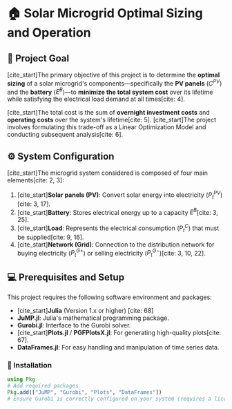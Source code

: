# 🏠 Solar Microgrid Optimal Sizing and Operation

## 🎯 Project Goal
[cite_start]The primary objective of this project is to determine the **optimal sizing** of a solar microgrid's components—specifically the **PV panels** ($C^{PV}$) and the **battery** ($E^{B}$)—to **minimize the total system cost** over its lifetime while satisfying the electrical load demand at all times[cite: 4].

[cite_start]The total cost is the sum of **overnight investment costs** and **operating costs** over the system's lifetime[cite: 5]. [cite_start]The project involves formulating this trade-off as a Linear Optimization Model and conducting subsequent analysis[cite: 6].

## ⚙️ System Configuration
[cite_start]The microgrid system considered is composed of four main elements[cite: 2, 3]:
1.  [cite_start]**Solar panels (PV)**: Convert solar energy into electricity ($P_t^{PV}$)[cite: 3, 17].
2.  [cite_start]**Battery**: Stores electrical energy up to a capacity $E^B$[cite: 3, 25].
3.  [cite_start]**Load**: Represents the electrical consumption ($P_t^C$) that must be supplied[cite: 9, 16].
4.  [cite_start]**Network (Grid)**: Connection to the distribution network for buying electricity ($P_t^{G+}$) or selling electricity ($P_t^{G-}$)[cite: 3, 10, 22].

## 💻 Prerequisites and Setup

This project requires the following software environment and packages:

* [cite_start]**Julia** (Version 1.x or higher) [cite: 68]
* **JuMP.jl**: Julia's mathematical programming package.
* **Gurobi.jl**: Interface to the Gurobi solver.
* [cite_start]**Plots.jl** / **PGFPlotsX.jl**: For generating high-quality plots[cite: 67].
* **DataFrames.jl**: For easy handling and manipulation of time series data.

### 📝 Installation

```julia
using Pkg
# Add required packages
Pkg.add(["JuMP", "Gurobi", "Plots", "DataFrames"])
# Ensure Gurobi is correctly configured on your system (requires a license).